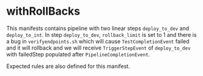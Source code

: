 # withRollBacks
This manifests contains pipeline with two linear steps `deploy_to_dev` and `deploy_to_int`. In step `deploy_to_dev`, `rollback_limit` is set to 1 and there is a bug in `verifyendpoints.sh` which will cause `TestCompletionEvent` failed and it will rollback and we will receive `TriggerStepEvent` of `deploy_to_dev` with failedStep populated after `PipelineCompletionEvent`.

Expected rules are also defined for this manifest.